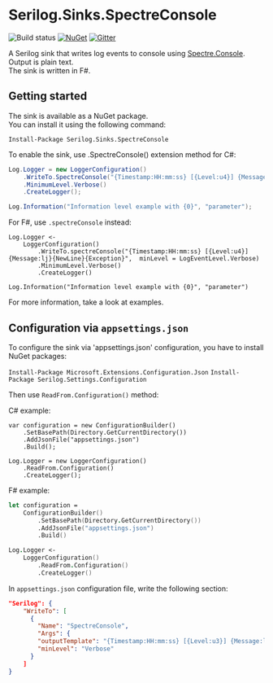 # Serilog.Sinks.SpectreConsole

![Build status](https://github.com/PragmaticFlow/Serilog.Sinks.SpectreConsole/actions/workflows/dotnet.yml/badge.svg?branch=dev)
[![NuGet](https://img.shields.io/nuget/v/Serilog.Sinks.SpectreConsole.svg)](https://www.nuget.org/packages/Serilog.Sinks.SpectreConsole/)
[![Gitter](https://badges.gitter.im/nbomber/community.svg)](https://gitter.im/nbomber/community?utm_source=badge&utm_medium=badge&utm_campaign=pr-badge)

A Serilog sink that writes log events to console using [Spectre.Console](https://github.com/spectresystems/spectre.console). \
Output is plain text. \
The sink is written in F#.

## Getting started
The sink is available as a NuGet package. \
You can install it using the following command:

`Install-Package Serilog.Sinks.SpectreConsole`

To enable the sink, use .SpectreConsole() extension method for C#:

```csharp
Log.Logger = new LoggerConfiguration()
    .WriteTo.SpectreConsole("{Timestamp:HH:mm:ss} [{Level:u4}] {Message:lj}{NewLine}{Exception}", minLevel: LogEventLevel.Information)
    .MinimumLevel.Verbose()
    .CreateLogger();

Log.Information("Information level example with {0}", "parameter");
```

For F#, use `.spectreConsole` instead:
```
Log.Logger <- 
    LoggerConfiguration() 
        .WriteTo.spectreConsole("{Timestamp:HH:mm:ss} [{Level:u4}] {Message:lj}{NewLine}{Exception}",  minLevel = LogEventLevel.Verbose)
        .MinimumLevel.Verbose()
        .CreateLogger()

Log.Information("Information level example with {0}", "parameter")
```

For more information, take a look at examples.

## Configuration via `appsettings.json`
To configure the sink via 'appsettings.json' configuration, you have to install NuGet packages:

`Install-Package Microsoft.Extensions.Configuration.Json`
`Install-Package Serilog.Settings.Configuration`

Then use `ReadFrom.Configuration()` method:

C# example:
```charp
var configuration = new ConfigurationBuilder()
    .SetBasePath(Directory.GetCurrentDirectory())
    .AddJsonFile("appsettings.json")
    .Build();

Log.Logger = new LoggerConfiguration()
    .ReadFrom.Configuration()
    .CreateLogger();
```

F# example:
```fsharp
let configuration = 
    ConfigurationBuilder()
        .SetBasePath(Directory.GetCurrentDirectory())
        .AddJsonFile("appsettings.json")
        .Build()

Log.Logger <- 
    LoggerConfiguration() 
        .ReadFrom.Configuration()
        .CreateLogger()
```

In `appsettings.json` configuration file, write the following section:

```json
"Serilog": {
    "WriteTo": [
      {
        "Name": "SpectreConsole",
        "Args": {
        "outputTemplate": "{Timestamp:HH:mm:ss} [{Level:u3}] {Message:lj}{NewLine}{Exception}", 
        "minLevel": "Verbose"
      }
    ]
}
```
